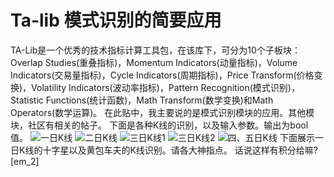 # Ta-lib 模式识别的简要应用

TA-Lib是一个优秀的技术指标计算工具包，在该库下，可分为10个子板块：Overlap Studies(重叠指标)，Momentum Indicators(动量指标)，Volume Indicators(交易量指标)，Cycle Indicators(周期指标)，Price Transform(价格变换)，Volatility Indicators(波动率指标)，Pattern Recognition(模式识别)，Statistic Functions(统计函数)，Math Transform(数学变换)和Math Operators(数学运算)。
在此贴中，我主要说的是模式识别模块的应用。其他模块，社区有相关的帖子。
下面是各种K线的识别，以及输入参数。输出为bool值。
![一日K线](http://storage-uqer.datayes.com/57b42864228e5b79a77594fd/c492c410-bf12-11e7-811a-0242ac140002)
![二日K线](http://storage-uqer.datayes.com/57b42864228e5b79a77594fd/d5e71cca-bf12-11e7-abaa-0242ac140002)
![三日K线1](http://storage-uqer.datayes.com/57b42864228e5b79a77594fd/e3e49d84-bf12-11e7-811a-0242ac140002)
![三日K线2](http://storage-uqer.datayes.com/57b42864228e5b79a77594fd/ef72f6aa-bf12-11e7-abaa-0242ac140002)
![四、五日K线](http://storage-uqer.datayes.com/57b42864228e5b79a77594fd/0888c84a-bf13-11e7-811a-0242ac140002)
下面展示一日K线的十字星以及黄包车夫的K线识别。请各大神指点。
话说这样有积分给嘛?[em_2]